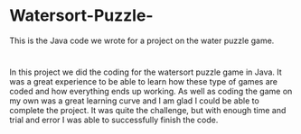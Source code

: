 # Watersort-Puzzle-
This is the Java code we wrote for a project on the water puzzle game.

# <The watersort puzzle game>

In this project we did the coding for the watersort puzzle game in Java. It was a great experience to be able to learn how these type of games are coded and how everything ends up working. As well as coding the game on my own 
was a great learning curve and I am glad I could be able to complete the project. It was quite the challenge, but with enough time and trial and error I was able to successfully finish the code. 




